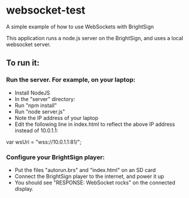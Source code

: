 # websocket-test
A simple example of how to use WebSockets with BrightSign

This application runs a node.js server on the BrightSign, and uses a local websocket server. 

## To run it: 

### Run the server. For example, on your laptop:
* Install NodeJS
* In the "server" directory:
* Run "npm install"
* Run "node server.js"
* Note the IP address of your laptop
* Edit the following line in index.html to reflect the above IP address instead of 10.0.1.1:

var wsUri = "wss://10.0.1.1:81/";

### Configure your BrightSign player:
* Put the files "autorun.brs" and "index.html" on an SD card
* Connect the BrightSign player to the internet, and power it up
* You should see "RESPONSE: WebSocket rocks" on the connected display.
